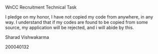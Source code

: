 WnCC Recruitment Technical Task

I pledge on my honor, I have not copied my code from anywhere, in any way. I understand that if my codes are found to be copied from some source, my application will be rejected, and i will abide by this.

Sharad Vishwakarma

200040132

